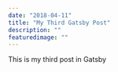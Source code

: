 ```yaml
---
date: "2018-04-11"
title: "My Third Gatsby Post"
description: ""
featuredimage: ""
---
```


This is my third post in Gatsby
